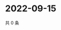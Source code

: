 # 2022-09-15

共 0 条

<!-- BEGIN WEIBO -->
<!-- 最后更新时间 Thu Sep 15 2022 07:18:23 GMT+0800 (China Standard Time) -->

<!-- END WEIBO -->

